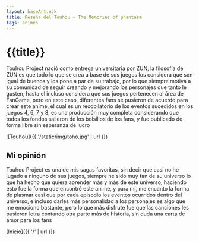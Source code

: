 ```yaml
---
layout: baseArt.njk
title: Reseña del Touhou - The Memories of phantasm
tags: animes
---
```


# {{title}}

Touhou Project nació como entrega universitaria por ZUN, la filosofía de ZUN es que todo lo que se crea a base de sus juegos los considera que son igual de buenos y los pone a par de su trabajo, por lo que siempre motiva a su comunidad de seguir creando y mejorando los personajes que tanto le gusten, hasta el incluso considera que sus juegos pertenecen al área de FanGame, pero en este caso, diferentes fans se pusieron de acuerdo para crear este anime, el cual es un recopilatorio de los eventos sucedidos en los juegos 4, 6, 7 y 8, es una producción muy completa considerando que todos los fondos salieron de los bolsillos de los fans, y fue publicado de forma libre sin esperanza de lucro 

![Touhou]({{ '/static/img/toho.jpg' | url }})

## Mi opinión

Touhou Project es una de mis sagas favoritas, sin decir que casi no he jugado a ninguno de sus juegos, siempre he sido muy fan de su universo lo que ha hecho que quiera aprender más y más de este universo, haciendo esto fue la forma que encontré este anime, y para mí, me encanto la forma de plasmar casi que por cada episodio los eventos ocurridos dentro del universo, e incluso darles más personalidad a los personajes es algo que me emociono bastante, pero lo que más disfrute fue que las canciones les pusieron letra contando otra parte más de historia, sin duda una carta de amor para los fans  

[Inicio]({{ '/' | url }})